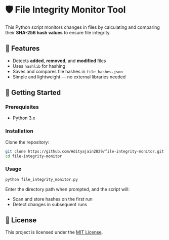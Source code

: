# 🛡️ File Integrity Monitor Tool

This Python script monitors changes in files by calculating and comparing their **SHA-256 hash values** to ensure file integrity.

## 🔧 Features

- Detects **added**, **removed**, and **modified** files
- Uses `hashlib` for hashing
- Saves and compares file hashes in `file_hashes.json`
- Simple and lightweight — no external libraries needed

## 🚀 Getting Started

### Prerequisites
- Python 3.x

### Installation
Clone the repository:
```bash
git clone https://github.com/Adityajain2829/file-integrity-monitor.git
cd file-integrity-monitor
```

### Usage
```bash
python file_integrity_monitor.py
```
Enter the directory path when prompted, and the script will:
- Scan and store hashes on the first run
- Detect changes in subsequent runs

## 📄 License
This project is licensed under the [MIT License](LICENSE).
